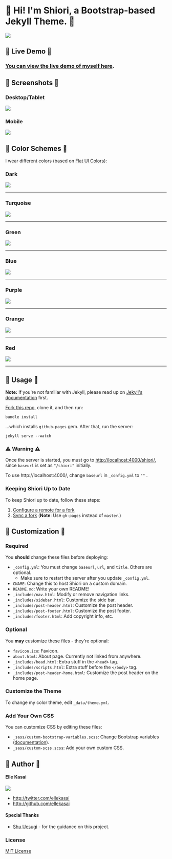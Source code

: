 # :ribbon: Hi! I'm Shiori, a Bootstrap-based Jekyll Theme. :ribbon:

![](https://cloud.githubusercontent.com/assets/992008/3955483/2b9a77ae-2702-11e4-9f28-6afb051271de.png)

## :ribbon: Live Demo :ribbon:

### [You can view the live demo of myself here](http://ellekasai.github.io/shiori).

## :ribbon: Screenshots :ribbon:

### Desktop/Tablet

![](http://cl.ly/image/3a2M1D3E3b3d/screenshot%202014-08-30%20at%206.51.34%20PM.png)

### Mobile

![](http://cl.ly/image/3n432P3S161z/screenshot%202014-09-01%20at%2011.20.52%20AM.png)

## :ribbon: Color Schemes :ribbon:

I wear different colors (based on [Flat UI Colors](http://flatuicolors.com/)):

### Dark

![](http://cl.ly/image/3d3T3b3E0b45/screenshot%202014-08-30%20at%206.48.56%20PM.png)

---

### Turquoise

![](http://cl.ly/image/1s1k3m1E3n37/screenshot%202014-08-30%20at%206.49.02%20PM.png)

---

### Green

![](http://cl.ly/image/0G0G3u392I11/screenshot%202014-08-30%20at%206.49.08%20PM.png)

---

### Blue

![](http://cl.ly/image/1V1C0n2U0c1s/screenshot%202014-08-30%20at%206.49.14%20PM.png)

---

### Purple

![](http://cl.ly/image/1V283M0f1K08/screenshot%202014-08-30%20at%206.49.19%20PM.png)

---

### Orange

![](http://cl.ly/image/2d2k010J3z3g/screenshot%202014-08-30%20at%206.49.24%20PM.png)

---

### Red

![](http://cl.ly/image/10080E2G3c1e/screenshot%202014-08-30%20at%206.49.31%20PM.png)

---

## :ribbon: Usage :ribbon:

**Note:** If you're not familiar with Jekyll, please read up on [Jekyll's documentation](http://jekyllrb.com/) first.

[Fork this repo](http://github.com/ellekasai/shiori/fork), clone it, and then run:

```
bundle install
```

...which installs `github-pages` gem. After that, run the server:

```
jekyll serve --watch
```

### :warning: Warning :warning:

Once the server is started, you must go to [http://localhost:4000/shiori/](http://localhost:4000/shiori/), since `baseurl` is set as `"/shiori"` initially.

To use  http://localhost:4000/, change `baseurl` in `_config.yml` to `""` .

### Keeping Shiori Up to Date

To keep Shiori up to date, follow these steps:

1. [Configure a remote for a fork](https://help.github.com/articles/configuring-a-remote-for-a-fork)
2. [Sync a fork](https://help.github.com/articles/syncing-a-fork) (**Note**: Use `gh-pages` instead of `master`.)

## :ribbon: Customization :ribbon:

### Required

You **should** change these files before deploying:

* `_config.yml`: You must change `baseurl`, `url`, and `title`. Others are optional.
  * Make sure to restart the server after you update `_config.yml`.
* `CNAME`: Change this to host Shiori on a custom domain.
* `README.md`: Write your own README!
* `_includes/nav.html`: Modify or remove navigation links.
* `_includes/sidebar.html`: Customize the side bar.
* `_includes/post-header.html`: Customize the post header.
* `_includes/post-footer.html`: Customize the post footer.
* `_includes/footer.html`: Add copyright info, etc.

### Optional

You **may** customize these files - they're optional:

* `favicon.ico`: Favicon.
* `about.html`: About page. Currently not linked from anywhere.
* `_includes/head.html`: Extra stuff in the `<head>` tag.
* `_includes/scripts.html`: Extra stuff before the `</body>` tag.
* `_includes/post-header-home.html`: Customize the post header on the home page.

### Customize the Theme

To change my color theme, edit `_data/theme.yml`.

### Add Your Own CSS

You can customize CSS by editing these files:

* `_sass/custom-bootstrap-variables.scss`: Change Bootstrap variables ([documentation](http://getbootstrap.com/customize)).
* `_sass/custom-scss.scss`: Add your own custom CSS.

## :ribbon: Author :ribbon:

#### Elle Kasai

![](https://avatars0.githubusercontent.com/u/2410692?v=2&s=200)

* http://twitter.com/ellekasai
* http://github.com/ellekasai

#### Special Thanks

* [Shu Uesugi](http://github.com/chibicode) - for the guidance on this project.

### License

[MIT License](http://ellekasai.mit-license.org/)
